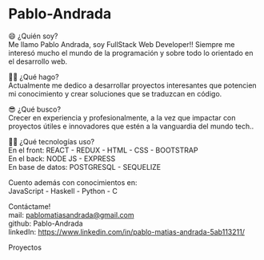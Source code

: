 # Pablo-Andrada


:smile: ¿Quién soy?  
Me llamo Pablo Andrada, soy FullStack Web Developer!!
Siempre me interesó mucho el mundo de la programación y sobre todo lo orientado en el desarrollo web. 

:weight_lifting_man: ¿Qué hago?  
Actualmente me dedico a desarrollar proyectos interesantes que potencien mi conocimiento y crear soluciones que se traduzcan en código.
  
:sunglasses: ¿Qué busco?  
Crecer en experiencia y profesionalmente, a la vez que impactar con proyectos útiles e innovadores que estén a la vanguardia del mundo tech..  

:technologist: ¿Qué tecnologías uso?    
En el front: REACT - REDUX - HTML - CSS - BOOTSTRAP  
En el back: NODE JS - EXPRESS   
En base de datos: POSTGRESQL - SEQUELIZE  

Cuento además con conocimientos en:   
JavaScript - Haskell - Python - C  

Contáctame!  
mail: pablomatiasandrada@gmail.com  
github: Pablo-Andrada  
linkedIn: https://www.linkedin.com/in/pablo-matias-andrada-5ab113211/

Proyectos
